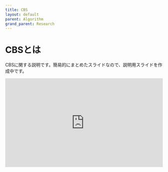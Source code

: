 ```yaml
---
title: CBS
layout: default
parent: Algorithm
grand_parent: Research
---
```

# CBSとは

CBSに関する説明です。簡易的にまとめたスライドなので、説明用スライドを作成中です。

<div style="width: 100%; aspect-ratio: 16/9;">
    <iframe src="https://docs.google.com/presentation/d/e/2PACX-1vQFj6ZKb4PW7KMmODaZznKeEOPmOaLwcyPa1Fz2xD5VwZPIQwUXt_HVBdvCCQbZe4v13KoRlNN9eluc/embed?start=false&loop=true&delayms=1000" frameborder="0" width="100%" height="100%" allowfullscreen="true" mozallowfullscreen="true" webkitallowfullscreen="true"></iframe>
</div>